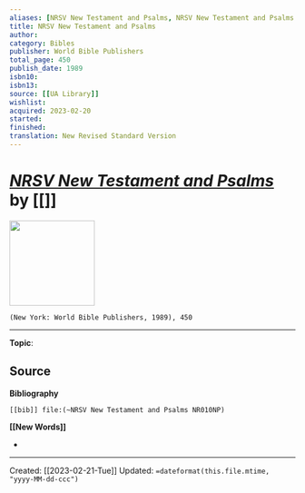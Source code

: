 ```yaml
---
aliases: [NRSV New Testament and Psalms, NRSV New Testament and Psalms (Slim)]
title: NRSV New Testament and Psalms
author: 
category: Bibles
publisher: World Bible Publishers
total_page: 450
publish_date: 1989
isbn10: 
isbn13: 
source: [[UA Library]]
wishlist: 
acquired: 2023-02-20
started: 
finished: 
translation: New Revised Standard Version
---
```

# *[NRSV New Testament and Psalms]()* by [[]]

<img src="http://books.google.com/books/content?id=V82nQQAACAAJ&printsec=frontcover&img=1&zoom=1&source=gbs_api" width=150>

`(New York: World Bible Publishers, 1989), 450`



--- 
**Topic**: 

**Source**
- 

**Bibliography**

```query
[[bib]] file:(~NRSV New Testament and Psalms NR010NP)
```
 

**[[New Words]]**

- 

---
Created: [[2023-02-21-Tue]]
Updated: `=dateformat(this.file.mtime, "yyyy-MM-dd-ccc")`